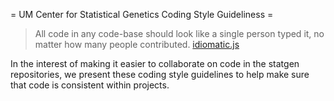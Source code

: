 = UM Center for Statistical Genetics Coding Style Guideliness =

> All code in any code-base should look like a single person typed it, no matter how many people contributed. [idiomatic.js](https://github.com/rwaldron/idiomatic.js)

In the interest of making it easier to collaborate on code in the statgen repositories, we present these coding style guidelines to help make sure that code is consistent within projects.


